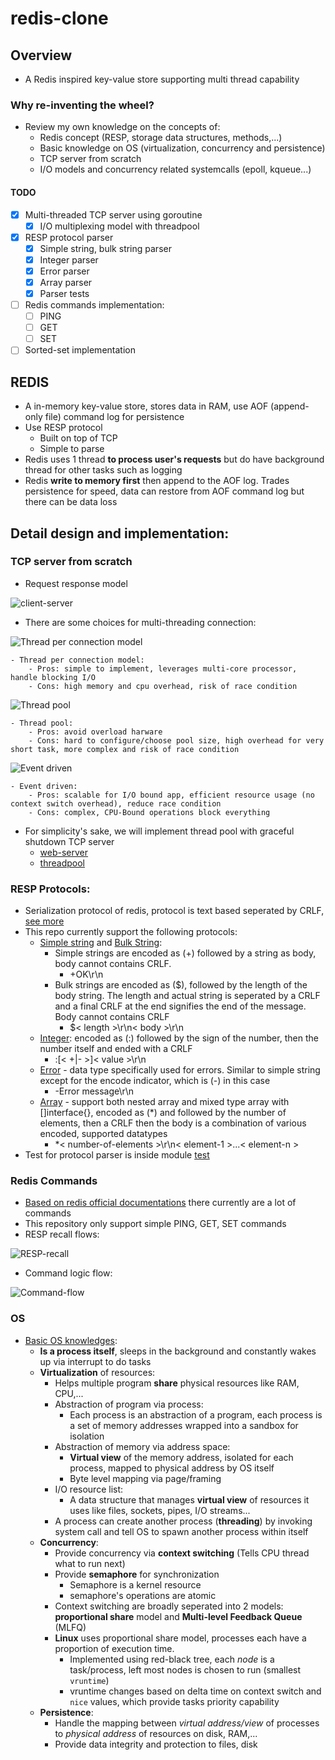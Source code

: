 # redis-clone

## Overview
- A Redis inspired key-value store supporting multi thread capability

### Why re-inventing the wheel?
- Review my own knowledge on the concepts of:
    - Redis concept (RESP, storage data structures, methods,...)
    - Basic knowledge on OS (virtualization, concurrency and persistence)
    - TCP server from scratch
    - I/O models and concurrency related systemcalls (epoll, kqueue...)

#### TODO
- [x] Multi-threaded TCP server using goroutine
    - [x] I/O multiplexing model with threadpool
- [x] RESP protocol parser
    - [x] Simple string, bulk string parser
    - [x] Integer parser
    - [x] Error parser
    - [x] Array parser
    - [x] Parser tests
- [ ] Redis commands implementation:
    - [ ] PING
    - [ ] GET
    - [ ] SET
- [ ] Sorted-set implementation

## REDIS
- A in-memory key-value store, stores data in RAM, use AOF (append-only file) command log for persistence
- Use RESP protocol
    - Built on top of TCP
    - Simple to parse
- Redis uses 1 thread **to process user's requests** but do have background thread for other tasks such as logging
- Redis **write to memory first** then append to the AOF log. Trades persistence for speed, data can restore from AOF command log but there can be data loss

## Detail design and implementation:

### TCP server from scratch
- Request response model

![client-server](assets/client_server.png)

- There are some choices for multi-threading connection:

![Thread per connection model](assets/client-server.png)

    - Thread per connection model:
        - Pros: simple to implement, leverages multi-core processor, handle blocking I/O
        - Cons: high memory and cpu overhead, risk of race condition

![Thread pool](assets/thread-pool.png)
    
    - Thread pool:
        - Pros: avoid overload harware
        - Cons: hard to configure/choose pool size, high overhead for very short task, more complex and risk of race condition

![Event driven](assets/event-driven.png)

    - Event driven:
        - Pros: scalable for I/O bound app, efficient resource usage (no context switch overhead), reduce race condition
        - Cons: complex, CPU-Bound operations block everything

- For simplicity's sake, we will implement thread pool with graceful shutdown TCP server
    - [web-server](internal/server/server.go)
    - [threadpool](threadpool/pool.go)


### RESP Protocols:
- Serialization protocol of redis, protocol is text based seperated by CRLF, [see more](https://redis.io/docs/latest/develop/reference/protocol-spec/)
- This repo currently support the following protocols:
    - [Simple string](https://redis.io/docs/latest/develop/reference/protocol-spec/#simple-strings) and [Bulk String](https://redis.io/docs/latest/develop/reference/protocol-spec/#bulk-strings):
        - Simple strings are encoded as (+) followed by a string as body, body cannot contains CRLF.
            - +OK\r\n
        - Bulk strings are encoded as ($), followed by the length of the body string. The length and actual string is seperated by a CRLF and a final CRLF at the end signifies the end of the message. Body cannot contains CRLF
            - $< length >\r\n< body >\r\n
    - [Integer](https://redis.io/docs/latest/develop/reference/protocol-spec/#integers): encoded as (:) followed by the sign of the number, then the number itself and ended with a CRLF
        - :[< +|- >]< value >\r\n
    - [Error](https://redis.io/docs/latest/develop/reference/protocol-spec/#simple-errors) - data type specifically used for errors. Similar to simple string except for the encode indicator, which is (-) in this case
        - -Error message\r\n
    - [Array](https://redis.io/docs/latest/develop/reference/protocol-spec/#arrays) - support both nested array and mixed type array with []interface{}, encoded as (*) and followed by the number of elements, then a CRLF then the body is a combination of various encoded, supported datatypes
        - *< number-of-elements >\r\n< element-1 >...< element-n >
- Test for protocol parser is inside module [test](./internal/protocol/test)

### Redis Commands
- [Based on redis official documentations](https://redis.io/docs/latest/commands/) there currently are a lot of commands
- This repository only support simple PING, GET, SET commands
- RESP recall flows:

![RESP-recall](assets/RESP-recall.png)

- Command logic flow:

![Command-flow](assets/command-flow.png)

### OS
- [Basic OS knowledges](https://pages.cs.wisc.edu/~remzi/OSTEP/#:~:text=free%20online%20form%20of%20the%20book):
    - **Is a process itself**, sleeps in the background and constantly wakes up via interrupt to do tasks
    - **Virtualization** of resources:
        - Helps multiple program **share** physical resources like RAM, CPU,...
        - Abstraction of program via process:
            - Each process is an abstraction of a program, each process is a set of memory addresses wrapped into a sandbox for isolation
        - Abstraction of memory via address space:
            - **Virtual view** of the memory address, isolated for each process, mapped to physical address by OS itself
            - Byte level mapping via page/framing
        - I/O resource list:
            - A data structure that manages **virtual view** of resources it uses like files, sockets, pipes, I/O streams...
        - A process can create another process (**threading**) by invoking system call and tell OS to spawn another process within itself
    - **Concurrency**:
        - Provide concurrency via **context switching** (Tells CPU thread what to run next)
        - Provide **semaphore** for synchronization
            - Semaphore is a kernel resource
            - semaphore's operations are atomic
        - Context switching are broadly seperated into 2 models: **proportional share** model and **Multi-level Feedback Queue** (MLFQ)
        - **Linux** uses proportional share model, processes each have a proportion of execution time.
            - Implemented using red-black tree, each *node* is a task/process, left most nodes is chosen to run (smallest `vruntime`)
            - vruntime changes based on delta time on context switch and `nice` values, which provide tasks priority capability
    - **Persistence**:
        - Handle the mapping between *virtual address/view* of processes to *physical address* of resources on disk, RAM,...
        - Provide data integrity and protection to files, disk
